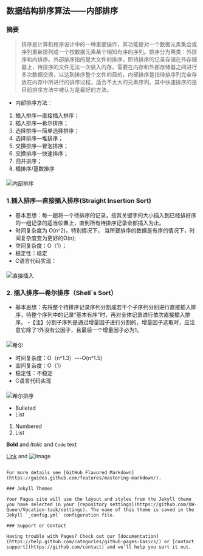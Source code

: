 ## 数据结构排序算法——内部排序
### 摘要
> 排序是计算机程序设计中的一种重要操作，其功能是对一个数据元素集合或序列重新排列成一个按数据元素某个相知有序的序列。排序分为两类：外排序和内排序。外部排序指的是大文件的排序，即待排序的记录存储在外存储器上，待排序的文件无法一次装入内存，需要在内存和外部存储器之间进行多次数据交换，以达到排序整个文件的目的。内部排序是指待排序列完全存放在内存中所进行的排序过程，适合不太大的元素序列。其中快速排序的是目前排序方法中被认为是最好的方法。
-  内部排序方法：
1. 插入排序—直接插入排序；
2. 插入排序—希尔排序；
3. 选择排序—简单选择排序；
4. 选择排序—堆排序；
5. 交换排序—冒泡排序；
6. 交换排序—快速排序；
7. 归并排序；
8. 桶排序/基数排序
####
![内部排序](https://upload-images.jianshu.io/upload_images/2077144-aacd6a8212ec156d.jpg)

### 1.插入排序—直接插入排序(Straight Insertion Sort)

- 基本思想：每一趟将一个待排序的记录，按其关键字的大小插入到已经排好序的一组记录的适当位置上，直到所有待排序记录全部插入为止。
- 时间复杂度为 O(n^2)，特别情况下， 当所要排序的数据是有序的情况下，时间复杂度变为更好的O(n);
- 空间复杂度：O（1）；
- 稳定性：稳定
- C语言代码实现：
####
![直接插入](https://upload-images.jianshu.io/upload_images/2077144-07154377c7ef3e84.PNG)

### 2. 插入排序—希尔排序（Shell`s Sort）

- 基本思想：先将整个待排序记录序列分割成若干个子序列分别进行直接插入排序，待整个序列中的记录“基本有序”时，再对全体记录进行依次直接插入排序。
-【注】分割子序列是通过增量因子进行分割的，增量因子选取时，应注意它除了1外没有公因子，且最后一个增量因子必为1。
####
![希尔](https://upload-images.jianshu.io/upload_images/2077144-5d740374bdf12582.jpg)
- 时间复杂度：O（n^1.3）---O(n^1.5)
- 空间复杂度：O（1）
- 稳定性：不稳定
- C语言代码实现
####
![希尔排序](https://upload-images.jianshu.io/upload_images/2077144-d7f595f0877ebe51.PNG)




- Bulleted
- List

1. Numbered
2. List

**Bold** and _Italic_ and `Code` text

[Link](url) and ![Image](src)
```

For more details see [GitHub Flavored Markdown](https://guides.github.com/features/mastering-markdown/).

### Jekyll Themes

Your Pages site will use the layout and styles from the Jekyll theme you have selected in your [repository settings](https://github.com/XW-Queen/Vacation-task/settings). The name of this theme is saved in the Jekyll `_config.yml` configuration file.

### Support or Contact

Having trouble with Pages? Check out our [documentation](https://help.github.com/categories/github-pages-basics/) or [contact support](https://github.com/contact) and we’ll help you sort it out.

